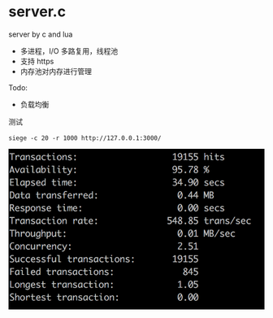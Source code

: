 # server.c
server by c and lua
- 多进程，I/O 多路复用，线程池
- 支持 https
- 内存池对内存进行管理

Todo:
- 负载均衡

测试
```
siege -c 20 -r 1000 http://127.0.0.1:3000/
```
![siege](./screen/1.png)
